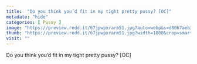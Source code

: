 ```yaml
---
title:  "Do you think you’d fit in my tight pretty pussy? [OC]"
metadate: "hide"
categories: [ Pussy ]
image: "https://preview.redd.it/67jpwpxrarm51.jpg?auto=webp&s=d8067aeb3732298377eed069688a1e4749a45c75"
thumb: "https://preview.redd.it/67jpwpxrarm51.jpg?width=1080&crop=smart&auto=webp&s=567c44bb9a34ba0f571e2812abc687ec97f4e485"
visit: ""
---
```

Do you think you’d fit in my tight pretty pussy? [OC]
